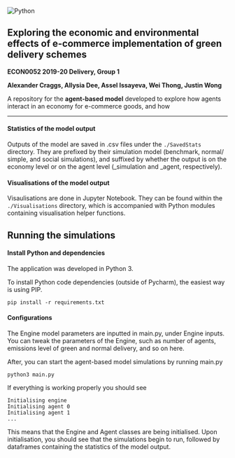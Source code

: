 ![Python](https://img.shields.io/badge/python-v3.7-blue.svg)

## Exploring the economic and environmental effects of e-commerce implementation of green delivery schemes
**ECON0052 2019-20 Delivery, Group 1**

**Alexander Craggs, Allysia Dee, Assel Issayeva, Wei Thong, Justin Wong**

A repository for the **agent-based model** developed to explore how agents interact in an economy for e-commerce goods, and how  

---

#### Statistics of the model output

Outputs of the model are saved in .csv files under the `./SavedStats` directory. They are prefixed by their simulation model (benchmark, normal/ simple, and social simulations), and suffixed by whether the output is on the economy level or on the agent level (_simulation and _agent, respectively).  

#### Visualisations of the model output

Visaulisations are done in Jupyter Notebook. They can be found within the `./Visualisations` directory, which is accompanied with Python modules containing visualisation helper functions. 


## Running the simulations

#### Install Python and dependencies

The application was developed in Python 3.

To install Python code dependencies (outside of Pycharm), the easiest way is using PIP.

`pip install -r requirements.txt`

#### Configurations

The Engine model parameters are inputted in main.py, under Engine inputs. You can tweak the parameters of the Engine, such as number of agents, emissions level of green and normal delivery, and so on here. 

After, you can start the agent-based model simulations by running main.py

`python3 main.py`

If everything is working properly you should see

    Initialising engine
    Initialising agent 0
    Initialising agent 1
    ...

This means that the Engine and Agent classes are being initialised. Upon initialisation, you should see that the simulations begin to run, followed by dataframes containing the statistics of the model output. 
